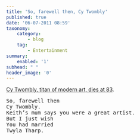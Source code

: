 ```yaml
---
title: 'So, farewell then, Cy Twombly'
published: true
date: '06-07-2011 08:59'
taxonomy:
    category:
        - blog
    tag:
        - Entertainment
summary:
    enabled: '1'
subhead: " "
header_image: '0'
---
```


[Cy Twombly, titan of modern art, dies at 83](https://www.latimes.com/archives/blogs/culture-monster-blog/story/2011-07-05/cy-twombly-titan-of-modern-art-dies-at-83).

<pre>
So, farewell then
Cy Twombly.
Keith’s mum says you were a great artist.
But I just wish
You had married
Twyla Tharp.
</pre>
